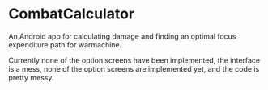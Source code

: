 CombatCalculator
================

An Android app for calculating damage and finding an optimal focus expenditure path for warmachine.

Currently none of the option screens have been implemented, the interface is a mess, none of the option
screens are implemented yet, and the code is pretty messy.

